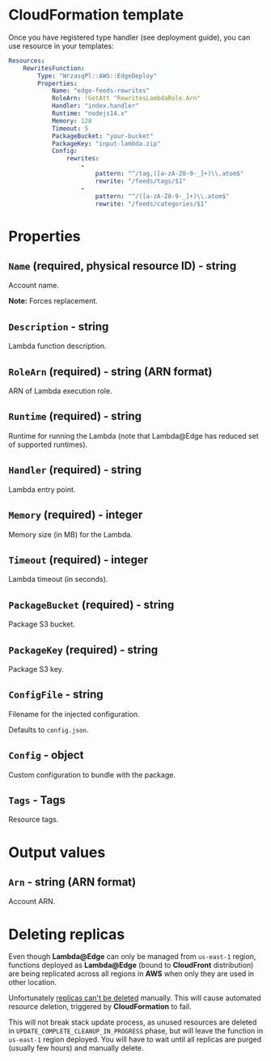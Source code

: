  <!---
# This file is part of the pl.wrzasq.cform.
#
# @license http://mit-license.org/ The MIT license
# @copyright 2022 © by Rafał Wrzeszcz - Wrzasq.pl.
-->

# CloudFormation template

Once you have registered type handler (see deployment guide), you can use resource in your templates:

```yaml
Resources:
    RewritesFunction:
        Type: "WrzasqPl::AWS::EdgeDeploy"
        Properties:
            Name: "edge-feeds-rewrites"
            RoleArn: !GetAtt "RewritesLambdaRole.Arn"
            Handler: "index.handler"
            Runtime: "nodejs14.x"
            Memory: 128
            Timeout: 5
            PackageBucket: "your-bucket"
            PackageKey: "input-lambda.zip"
            Config:
                rewrites:
                    -
                        pattern: "^/tag,([a-zA-Z0-9-_]+)\\.atom$"
                        rewrite: "/feeds/tags/$1"
                    -
                        pattern: "^/([a-zA-Z0-9-_]+)\\.atom$"
                        rewrite: "/feeds/categories/$1"
```

# Properties

## `Name` (required, physical resource ID) - string

Account name.

**Note:** Forces replacement.

## `Description` - string

Lambda function description.

## `RoleArn` (required) - string (ARN format)

ARN of Lambda execution role.

## `Runtime` (required) - string

Runtime for running the Lambda (note that Lambda@Edge has reduced set of supported runtimes).

## `Handler` (required) - string

Lambda entry point.

## `Memory` (required) - integer

Memory size (in MB) for the Lambda.

## `Timeout` (required) - integer

Lambda timeout (in seconds).

## `PackageBucket` (required) - string

Package S3 bucket.

## `PackageKey` (required) - string

Package S3 key.

## `ConfigFile` - string

Filename for the injected configuration.

Defaults to `config.json`.

## `Config` - object

Custom configuration to bundle with the package.

## `Tags` - Tags

Resource tags.

# Output values

## `Arn` - string (ARN format)

Account ARN.

# Deleting replicas

Even though **Lambda@Edge** can only be managed from `us-east-1` region, functions deployed as **Lambda@Edge** (bound
to **CloudFront** distribution) are being replicated across all regions in **AWS** when only they are used in other
location.

Unfortunately [replicas can't be deleted](https://docs.aws.amazon.com/AmazonCloudFront/latest/DeveloperGuide/lambda-edge-delete-replicas.html)
manually. This will cause automated resource deletion, triggered by **CloudFormation** to fail.

This will not break stack update process, as unused resources are deleted in `UPDATE_COMPLETE_CLEANUP_IN_PROGRESS`
phase, but will leave the function in `us-east-1` region deployed. You will have to wait until all replicas are purged
(usually few hours) and manually delete.
